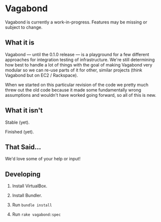 # Vagabond

Vagabond is currently a work-in-progress. Features may be missing or subject to change.

## What it is

Vagabond — until the 0.1.0 release — is a playground for a few different
approaches for integration testing of infrastructure. We're still determining
how best to handle a lot of things with the goal of making  Vagabond very
modular so we can re-use parts of it for other, similar projects (think Vagabond
but on EC2 / Rackspace).

When we started on this particular revision of the code we pretty much threw out
the old code because it made some fundamentally wrong assumptions and wouldn't
have worked going forward, so all of this is new.

## What it isn't

Stable (yet).

Finished (yet).

## That Said...

We'd love some of your help or input!

## Developing

1. Install VirtualBox.

2. Install Bundler.

3. Run `bundle install`

4. Run `rake vagabond:spec`